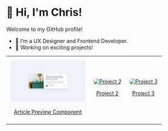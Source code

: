 # 👋 Hi, I'm Chris!  
Welcome to my GitHub profile!  
- 🌱 I’m a UX Designer and Frontend Developer.  
- 🔭 Working on exciting projects!

<table>
  <tr>
    <td style="text-align: center; padding: 10px;">
      <a href="https://github.com/chrisbk9674/article-preview-component" target="_blank">
        <img src="https://github.com/chrisbk9674/chrisbk9674/raw/main/images/desktop-design-article-preview-component.jpg" alt="Article Preview Component" style="width: 200px; height: auto; border-radius: 8px;">
        <p>Article Preview Component</p>
      </a>
    </td>
    <td style="text-align: center; padding: 10px;">
      <a href="https://link-to-project2.com" target="_blank">
        <img src="https://github.com/your-username/your-repository-name/raw/main/images/project2-thumbnail.jpg" alt="Project 2" style="width: 200px; height: auto; border-radius: 8px;">
        <p>Project 2</p>
      </a>
    </td>
    <td style="text-align: center; padding: 10px;">
      <a href="https://link-to-project3.com" target="_blank">
        <img src="https://github.com/your-username/your-repository-name/raw/main/images/project3-thumbnail.jpg" alt="Project 3" style="width: 200px; height: auto; border-radius: 8px;">
        <p>Project 3</p>
      </a>
    </td>
  </tr>
</table>

















    
<!--## 📈 GitHub Stats  

<table>
  <tr>
    <td><img src="https://github-readme-stats.vercel.app/api?username=chrisbk9674&show_icons=true&theme=tokyonight" height="150"/></td>
    <td><img src="https://github-readme-stats.vercel.app/api/top-langs/?username=chrisbk9674&layout=compact&theme=tokyonight" height="150"/></td>
   
  </tr>
</table> -->
